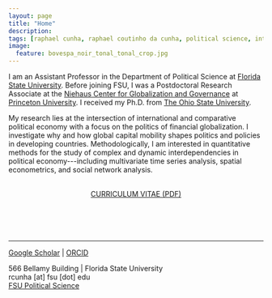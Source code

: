 ```yaml
---
layout: page
title: "Home"
description:
tags: [raphael cunha, raphael coutinho da cunha, political science, international political economy, political economy, finance, financial markets, globalization, contagion, interdependence, political methodology]
image:
  feature: bovespa_noir_tonal_tonal_crop.jpg
---
```




I am an Assistant Professor in the Department of Political Science at <a href="http://coss.fsu.edu/polisci/home" target="_blank">Florida State University</a>. Before joining FSU, I was a Postdoctoral Research Associate at the <a href="http://ncgg-new.princeton.edu/" target="_blank">Niehaus Center for Globalization and Governance</a> at  <a href="http://www.princeton.edu" target="_blank">Princeton University</a>. I received my Ph.D. from <a href="http://www.polisci.osu.edu" target="_blank">The Ohio State University</a>.

My research lies at the intersection of international and comparative political economy with a focus on the politics of financial globalization. I investigate why and how global capital mobility shapes politics and policies in developing countries. Methodologically, I am interested in quantitative methods for the study of complex and dynamic interdependencies in political economy---including multivariate time series analysis, spatial econometrics, and social network analysis.
<br><br>
<center>
<div class="boxed" style="width:250px;height:70px;">
<a href="../pdf/Cunha_CV.pdf" target="_blank">CURRICULUM VITAE (PDF)</a>
</div>
</center>
<br>

 ***

<a href="https://scholar.google.com/citations?user=X1SOZHcAAAAJ" target="_blank">Google Scholar</a> \| <a href="https://orcid.org/0000-0002-2415-3867" target="_blank">ORCID</a><br>

566 Bellamy Building \| Florida State University<br>
rcunha [at] fsu [dot] edu<br>
<a href="http://coss.fsu.edu/polisci/home" target="_blank">FSU Political Science</a>

<!--- I analyze contagion dynamics from domestic to international investors in capital market reactions to politics, diffusion processes in governments' decisions to default on sovereign debt, as well as contagion in market assessments of government creditworthiness induced by investors' use of decision heuristics. --->

<!--- I was a Senior Fellow in the <a href="https://polisci.osu.edu/research/prism" target="_blank">Program in Statistics and Methodology (PRISM)</a> at Ohio State University and have methodological interests in quantitative methods for the study of complex and dynamic interdependencies in political economy data, such as multivariate time series analysis, spatial econometrics, and social network analysis. --->

<!--- Prior to joining OSU, I was a Policy Analyst/Advisor at the Brazilian Ministry of Finance, where I worked on the negotiation of international agreements on trade and investment in multilateral, regional, and bilateral forums, such as the WTO, OECD, and Mercosur. --->
